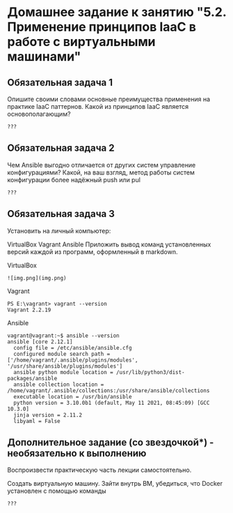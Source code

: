 # Домашнее задание к занятию "5.2. Применение принципов IaaC в работе с виртуальными машинами"


## Обязательная задача 1
Опишите своими словами основные преимущества применения на практике IaaC паттернов.
Какой из принципов IaaC является основополагающим?

```
???
```

## Обязательная задача 2
Чем Ansible выгодно отличается от других систем управление конфигурациями?
Какой, на ваш взгляд, метод работы систем конфигурации более надёжный push или pul

```
???
```

## Обязательная задача 3
Установить на личный компьютер:

VirtualBox
Vagrant
Ansible
Приложить вывод команд установленных версий каждой из программ, оформленный в markdown.

VirtualBox
```
![img.png](img.png)
```
Vagrant
```
PS E:\vagrant> vagrant --version
Vagrant 2.2.19
```
Ansible
```
vagrant@vagrant:~$ ansible --version
ansible [core 2.12.1]
  config file = /etc/ansible/ansible.cfg
  configured module search path = ['/home/vagrant/.ansible/plugins/modules', '/usr/share/ansible/plugins/modules']
  ansible python module location = /usr/lib/python3/dist-packages/ansible
  ansible collection location = /home/vagrant/.ansible/collections:/usr/share/ansible/collections
  executable location = /usr/bin/ansible
  python version = 3.10.0b1 (default, May 11 2021, 08:45:09) [GCC 10.3.0]
  jinja version = 2.11.2
  libyaml = False
```

## Дополнительное задание (со звездочкой*) - необязательно к выполнению

Воспроизвести практическую часть лекции самостоятельно.

Создать виртуальную машину.
Зайти внутрь ВМ, убедиться, что Docker установлен с помощью команды

```
???
```